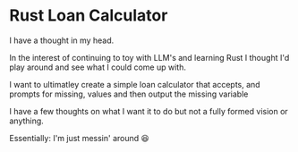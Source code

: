 # Rust Loan Calculator

I have a thought in my head.

In the interest of continuing to toy with LLM's and learning Rust I thought I'd play around and see what I could come up with.

I want to ultimatley create a simple loan calculator that accepts, and prompts for missing, values and then output the missing variable

I have a few thoughts on what I want it to do but not a fully formed vision or anything.

Essentially: I'm just messin' around :laughing:
